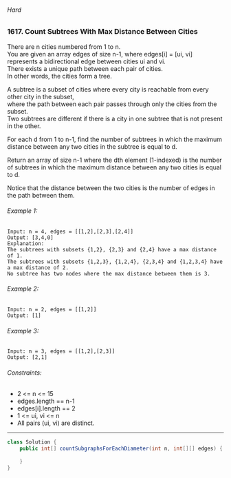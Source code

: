 ###### Hard 
### 1617. Count Subtrees With Max Distance Between Cities

There are n cities numbered from 1 to n.   
You are given an array edges of size n-1, where edges[i] = [ui, vi] represents a bidirectional edge between cities ui and vi.   
There exists a unique path between each pair of cities.   
In other words, the cities form a tree.  

A subtree is a subset of cities where every city is reachable from every other city in the subset,   
where the path between each pair passes through only the cities from the subset.   
Two subtrees are different if there is a city in one subtree that is not present in the other.  

For each d from 1 to n-1, find the number of subtrees in which the maximum distance between any two cities in the subtree is equal to d.  

Return an array of size n-1 where the dth element (1-indexed) is the number of subtrees in which the maximum distance between any two cities is equal to d.  

Notice that the distance between the two cities is the number of edges in the path between them.  

 

###### Example 1:
```
Input: n = 4, edges = [[1,2],[2,3],[2,4]]  
Output: [3,4,0]  
Explanation:  
The subtrees with subsets {1,2}, {2,3} and {2,4} have a max distance of 1.  
The subtrees with subsets {1,2,3}, {1,2,4}, {2,3,4} and {1,2,3,4} have a max distance of 2.  
No subtree has two nodes where the max distance between them is 3. 
```

###### Example 2:
```
Input: n = 2, edges = [[1,2]]  
Output: [1]  
```

###### Example 3:
```
Input: n = 3, edges = [[1,2],[2,3]]  
Output: [2,1]  
```

###### Constraints:

- 2 <= n <= 15
- edges.length == n-1
- edges[i].length == 2
- 1 <= ui, vi <= n
- All pairs (ui, vi) are distinct.

***

```java
class Solution {
    public int[] countSubgraphsForEachDiameter(int n, int[][] edges) {
        
    }
}
```
